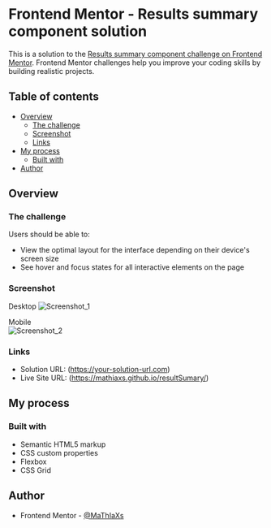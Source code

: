 # Frontend Mentor - Results summary component solution

This is a solution to the [Results summary component challenge on Frontend Mentor](https://www.frontendmentor.io/challenges/results-summary-component-CE_K6s0maV). Frontend Mentor challenges help you improve your coding skills by building realistic projects. 

## Table of contents

- [Overview](#overview)
  - [The challenge](#the-challenge)
  - [Screenshot](#screenshot)
  - [Links](#links)
- [My process](#my-process)
  - [Built with](#built-with)
- [Author](#author)

## Overview

### The challenge

Users should be able to:

- View the optimal layout for the interface depending on their device's screen size
- See hover and focus states for all interactive elements on the page

### Screenshot

Desktop
![Screenshot_1](https://user-images.githubusercontent.com/113397248/223211877-8bd449d2-c3a3-44c7-a49d-d020c807c90d.jpg)

Mobile<br>
![Screenshot_2](https://user-images.githubusercontent.com/113397248/223211931-0360cedb-5bc4-4073-9a3f-ede72f1f0c2a.jpg)

### Links

- Solution URL: (https://your-solution-url.com)
- Live Site URL: (https://mathiaxs.github.io/resultSumary/)

## My process

### Built with

- Semantic HTML5 markup
- CSS custom properties
- Flexbox
- CSS Grid

## Author

- Frontend Mentor - [@MaThIaXs](https://www.frontendmentor.io/profile/MaThIaXs)
